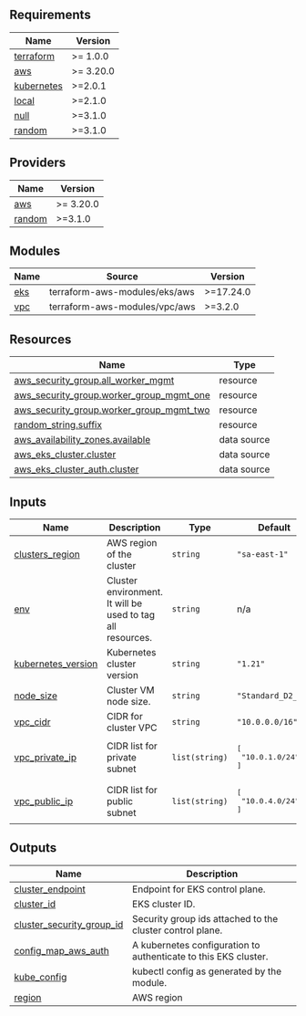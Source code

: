 <!-- BEGIN_TF_DOCS -->
## Requirements

| Name | Version |
|------|---------|
| <a name="requirement_terraform"></a> [terraform](#requirement\_terraform) | >= 1.0.0 |
| <a name="requirement_aws"></a> [aws](#requirement\_aws) | >= 3.20.0 |
| <a name="requirement_kubernetes"></a> [kubernetes](#requirement\_kubernetes) | >=2.0.1 |
| <a name="requirement_local"></a> [local](#requirement\_local) | >=2.1.0 |
| <a name="requirement_null"></a> [null](#requirement\_null) | >=3.1.0 |
| <a name="requirement_random"></a> [random](#requirement\_random) | >=3.1.0 |

## Providers

| Name | Version |
|------|---------|
| <a name="provider_aws"></a> [aws](#provider\_aws) | >= 3.20.0 |
| <a name="provider_random"></a> [random](#provider\_random) | >=3.1.0 |

## Modules

| Name | Source | Version |
|------|--------|---------|
| <a name="module_eks"></a> [eks](#module\_eks) | terraform-aws-modules/eks/aws | >=17.24.0 |
| <a name="module_vpc"></a> [vpc](#module\_vpc) | terraform-aws-modules/vpc/aws | >=3.2.0 |

## Resources

| Name | Type |
|------|------|
| [aws_security_group.all_worker_mgmt](https://registry.terraform.io/providers/hashicorp/aws/latest/docs/resources/security_group) | resource |
| [aws_security_group.worker_group_mgmt_one](https://registry.terraform.io/providers/hashicorp/aws/latest/docs/resources/security_group) | resource |
| [aws_security_group.worker_group_mgmt_two](https://registry.terraform.io/providers/hashicorp/aws/latest/docs/resources/security_group) | resource |
| [random_string.suffix](https://registry.terraform.io/providers/hashicorp/random/latest/docs/resources/string) | resource |
| [aws_availability_zones.available](https://registry.terraform.io/providers/hashicorp/aws/latest/docs/data-sources/availability_zones) | data source |
| [aws_eks_cluster.cluster](https://registry.terraform.io/providers/hashicorp/aws/latest/docs/data-sources/eks_cluster) | data source |
| [aws_eks_cluster_auth.cluster](https://registry.terraform.io/providers/hashicorp/aws/latest/docs/data-sources/eks_cluster_auth) | data source |

## Inputs

| Name | Description | Type | Default | Required |
|------|-------------|------|---------|:--------:|
| <a name="input_clusters_region"></a> [clusters\_region](#input\_clusters\_region) | AWS region of the cluster | `string` | `"sa-east-1"` | no |
| <a name="input_env"></a> [env](#input\_env) | Cluster environment. It will be used to tag all resources. | `string` | n/a | yes |
| <a name="input_kubernetes_version"></a> [kubernetes\_version](#input\_kubernetes\_version) | Kubernetes cluster version | `string` | `"1.21"` | no |
| <a name="input_node_size"></a> [node\_size](#input\_node\_size) | Cluster VM node size. | `string` | `"Standard_D2_v2"` | no |
| <a name="input_vpc_cidr"></a> [vpc\_cidr](#input\_vpc\_cidr) | CIDR for cluster VPC | `string` | `"10.0.0.0/16"` | no |
| <a name="input_vpc_private_ip"></a> [vpc\_private\_ip](#input\_vpc\_private\_ip) | CIDR list for private subnet | `list(string)` | <pre>[<br>  "10.0.1.0/24"<br>]</pre> | no |
| <a name="input_vpc_public_ip"></a> [vpc\_public\_ip](#input\_vpc\_public\_ip) | CIDR list for public subnet | `list(string)` | <pre>[<br>  "10.0.4.0/24"<br>]</pre> | no |

## Outputs

| Name | Description |
|------|-------------|
| <a name="output_cluster_endpoint"></a> [cluster\_endpoint](#output\_cluster\_endpoint) | Endpoint for EKS control plane. |
| <a name="output_cluster_id"></a> [cluster\_id](#output\_cluster\_id) | EKS cluster ID. |
| <a name="output_cluster_security_group_id"></a> [cluster\_security\_group\_id](#output\_cluster\_security\_group\_id) | Security group ids attached to the cluster control plane. |
| <a name="output_config_map_aws_auth"></a> [config\_map\_aws\_auth](#output\_config\_map\_aws\_auth) | A kubernetes configuration to authenticate to this EKS cluster. |
| <a name="output_kube_config"></a> [kube\_config](#output\_kube\_config) | kubectl config as generated by the module. |
| <a name="output_region"></a> [region](#output\_region) | AWS region |
<!-- END_TF_DOCS -->